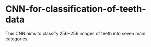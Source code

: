# CNN-for-classification-of-teeth-data
This CNN aims to classify 256*256 images of teeth into seven main categories:
